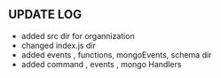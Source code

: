 ## UPDATE LOG
- added src dir for organnization
- changed index.js dir
- added events , functions, mongoEvents, schema dir
- added command , events , mongo Handlers